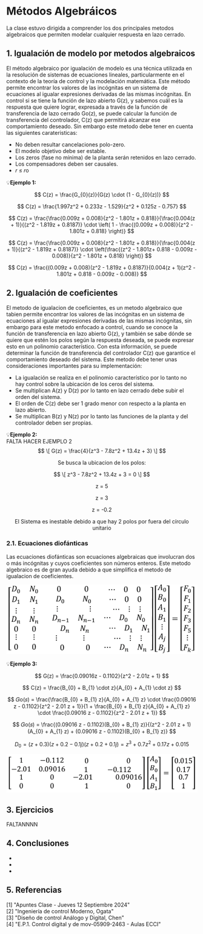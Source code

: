 # Métodos Algebráicos
La clase estuvo dirigida a comprender los dos principales metodos algebraicos que permiten modelar cualquier respuesta en lazo cerrado.
## 1. Igualación de modelo por metodos algebraicos
El método algebraico por igualación de modelo es una técnica utilizada en la resolución de sistemas de ecuaciones lineales, particularmente en el contexto de la teoría de control y la modelación matemática. Este método permite encontrar los valores de las incógnitas en un sistema de ecuaciones al igualar expresiones derivadas de las mismas incógnitas. En control si se tiene la función de lazo abierto G(z), y sabemos cuál es la respuesta que quiere lograr, expresada a través de la función de transferencia de lazo cerrado Go(z), se puede calcular la función de transferencia del controlador, C(z) que permitirá alcanzar ese comportamiento deseado. Sin embargo este metodo debe tener en cuenta las siguientes carateristicas:

* No deben resultar cancelaciones polo-zero.
* El modelo objetivo debe ser estable.
* Los zeros (fase no mínima) de la planta serán retenidos en lazo cerrado.
* Los compensadores deben ser causales.
*  𝑟 ≤ 𝑟o

💡**Ejemplo 1:** <br/>

$$
C(z) = \frac{G_{0}(z)}{G(z) \cdot (1 - G_{0}(z))}
$$


$$
C(z) = \frac{1.997z^2 + 0.233z - 1.529}{z^2 + 0.125z - 0.757}
$$


$$
C(z) = \frac{\frac{0.009z + 0.008}{z^2 - 1.801z + 0.818}}{\frac{0.004(z + 1)}{(z^2 - 1.819z + 0.8187)} \cdot \left( 1 - \frac{(0.009z + 0.008)}{z^2 - 1.801z + 0.818} \right)}
$$

$$
C(z) = \frac{\frac{0.009z + 0.008}{z^2 - 1.801z + 0.818}}{\frac{0.004(z + 1)}{(z^2 - 1.819z + 0.8187)} \cdot \left(\frac{(z^2 - 1.801z+ 0.818 - 0.009z - 0.008)}{z^2 - 1.801z + 0.818} \right)}
$$

$$
C(z) = \frac{(0.009z + 0.008)(z^2 - 1.819z + 0.8187)}{0.004(z + 1)(z^2 - 1.801z + 0.818 - 0.009z - 0.008)}
$$



## 2. Igualación de coeficientes

El metodo de igualacion de coeficientes, es un metodo algebraico que tabien permite encontrar los valores de las incógnitas en un sistema de ecuaciones al igualar expresiones derivadas de las mismas incógnitas, sin embargo para este metodo enfocado a control, cuando se conoce la función de transferencia en lazo abierto G(z), y también se sabe dónde se quiere que estén los polos según la respuesta deseada, se puede expresar esto en un polinomio característico. Con esta información, se puede determinar la función de transferencia del controlador C(z) que garantice el comportamiento deseado del sistema.
Este metodo debe tener unas consideraciones importantes para su implementación: 

* La igualación se realiza en el polinomio característico por lo tanto no hay control sobre la ubicación de los ceros del sistema.
* Se multiplican A(z) y D(z) por lo tanto en lazo cerrado debe subir el orden del sistema.
* El orden de C(z) debe ser 1 grado menor con respecto a la planta en lazo abierto.
* Se multiplican B(z) y N(z) por lo tanto las funciones de la planta y del controlador deben ser propias.




💡**Ejemplo 2:** <br/>
FALTA HACER EJEMPLO 2
$$
\[ G(z) = \frac{4}{z^3 - 7.8z^2 + 13.4z + 3} \]
$$

<p align="center">
Se busca la ubicacion de los polos:
</p>

$$
\[ z^3 - 7.8z^2 + 13.4z + 3 = 0 \]  
$$

<p align="center">
z = 5
</p>
<p align="center">
z = 3
</p>
<p align="center">
z = -0.2
</p>
<p align="center">
El Sistema es inestable debido a que hay 2 polos por fuera del círculo unitario
</p>

### 2.1. Ecuaciones diofánticas
Las ecuaciones diofánticas son ecuaciones algebraicas que involucran dos o más incógnitas y cuyos coeficientes son números enteros. Este metodo algebraico es de gran ayuda debido a que simplifica el metodo de igualacion de coeficientes.


<p align="center">
  <img src= images/diofanticas.png />
</p>


💡**Ejemplo 3:** <br/>


$$
G(z) = \frac{0.09016z - 0.1102}{z^2 - 2.01z + 1}
$$


$$
C(z) = \frac{B_{0} + B_{1} \cdot z}{A_{0} + A_{1} \cdot z}
$$

$$
𝐺o(𝑠) = \frac{\frac{B_{0} + B_{1} z}{A_{0} + A_{1} z} \cdot \frac{0.09016 z - 0.1102}{z^2 - 2.01 z + 1}}{1 + \frac{B_{0} + B_{1} z}{A_{0} + A_{1} z} \cdot \frac{0.09016 z - 0.1102}{z^2 - 2.01 z + 1}}
$$

$$
𝐺o(𝑠) = \frac{(0.09016 z - 0.1102)(B_{0} + B_{1} z)}{(z^2 - 2.01 z + 1)(A_{0} + A_{1} z) + (0.09016 z - 0.1102)(B_{0} + B_{1} z)}
$$

$$
D_{0} = (z + 0.3)(z + 0.2 - 0.1j)(z + 0.2 + 0.1j) = z^3 + 0.7z^2 + 0.17z + 0.015
$$

<p align="center">
  <img src= images/Tabladiafo.png />
</p>

## 3. Ejercicios
FALTANNNN

## 4. Conclusiones
*
*
*
## 5. Referencias
[1] "Apuntes Clase - Jueves 12 Septiembre 2024" <br/>
[2] "Ingeniería de control Moderno, Ogata" <br/>
[3] "Diseño de control Análogo y Digital, Chen" <br/>
[4] "E.P.1. Control digital y de mov-05909-2463 - Aulas ECCI" <br/>
